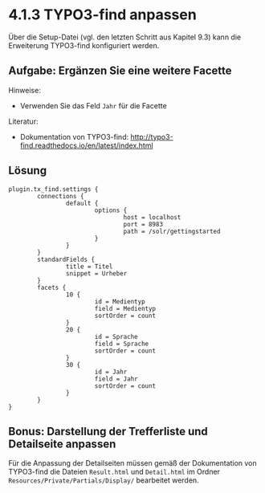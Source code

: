 # 4.1.3 TYPO3-find anpassen

Über die Setup-Datei (vgl. den letzten Schritt aus Kapitel 9.3) kann die Erweiterung TYPO3-find konfiguriert werden.

## Aufgabe: Ergänzen Sie eine weitere Facette

Hinweise:

* Verwenden Sie das Feld ```Jahr``` für die Facette

Literatur:

* Dokumentation von TYPO3-find: http://typo3-find.readthedocs.io/en/latest/index.html

## Lösung

```
plugin.tx_find.settings {
        connections {
                default {
                        options {
                                host = localhost
                                port = 8983
                                path = /solr/gettingstarted
                        }
                }
        }
        standardFields {
                title = Titel
                snippet = Urheber
        }
        facets {
                10 {
                        id = Medientyp
                        field = Medientyp
                        sortOrder = count
                }
                20 {
                        id = Sprache
                        field = Sprache
                        sortOrder = count
                }
                30 {
                        id = Jahr
                        field = Jahr
                        sortOrder = count
                }
        }
}
```

## Bonus: Darstellung der Trefferliste und Detailseite anpassen

Für die Anpassung der Detailseiten müssen gemäß der Dokumentation von TYPO3-find die Dateien ```Result.html``` und ```Detail.html``` im Ordner ```Resources/Private/Partials/Display/``` bearbeitet werden.
